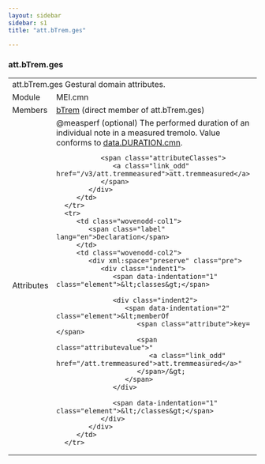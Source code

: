 ```yaml
---
layout: sidebar
sidebar: s1
title: "att.bTrem.ges"

---
```


<div class="classSpec att">
   <h3 id="att.bTrem.ges">att.bTrem.ges</h3>
   <table class="wovenodd">
      <tr>
         <td colspan="2" class="wovenodd-col2">
            <span class="label">att.bTrem.ges</span> Gestural domain attributes.
         </td>
      </tr>
      <tr>
         <td class="wovenodd-col1">
            <span class="label" lang="en">Module</span>
         </td>
         <td class="wovenodd-col2">MEI.cmn</td>
      </tr>
      <tr>
         <td class="wovenodd-col1">
            <span class="label" lang="en">Members</span>
         </td>
         <td class="wovenodd-col2">
            <div class="parent">
               <div>
                  <a class="link_odd_elementSpec" href="/v3/bTrem">bTrem</a> (direct member of att.bTrem.ges)
               </div>
            </div>
         </td>
      </tr>
      <tr>
         <td class="wovenodd-col1">
            <span class="label" lang="en">Attributes</span>
         </td>
         <td class="wovenodd-col2">
            <div class="attributeDef">
               <span class="attribute">@measperf</span>
               <span class="attributeUsage">(optional)</span>
               <span class="attributeDesc">The performed duration of an individual note in a measured tremolo.</span>
               Value conforms to 
               <a class="link_odd_classSpec" href="/v3/data.DURATION.cmn">data.DURATION.cmn</a>.
               
               <span class="attributeClasses">
                  <a class="link_odd" href="/v3/att.tremmeasured">att.tremmeasured</a>
               </span>
            </div>
         </td>
      </tr>
      <tr>
         <td class="wovenodd-col1">
            <span class="label" lang="en">Declaration</span>
         </td>
         <td class="wovenodd-col2">
            <div xml:space="preserve" class="pre">
               <div class="indent1">
                  <span data-indentation="1" class="element">&lt;classes&gt;</span>
                  
                  <div class="indent2">
                     <span data-indentation="2" class="element">&lt;memberOf 
                        <span class="attribute">key=</span>
                        <span class="attributevalue">"
                           <a class="link_odd" href="/att.tremmeasured">att.tremmeasured</a>"
                        </span>/&gt;
                     </span>
                  </div>
                  
                  <span data-indentation="1" class="element">&lt;/classes&gt;</span>
               </div>
            </div>
         </td>
      </tr>
   </table>
</div>